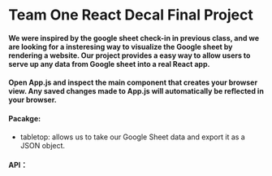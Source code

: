 

# Team One React Decal Final Project #

#### We were inspired by the google sheet check-in in previous class, and we are looking for a insteresing way to visualize the Google sheet by rendering a website. Our project provides a easy way to allow users to serve up any data from Google sheet into a real React app. ####

#### Open App.js and inspect the main component that creates your browser view. Any saved changes made to App.js will automatically be reflected in your browser. ####

#### Pacakge: ####
- tabletop: allows us to take our Google Sheet data and export it as a JSON object. 

#### API： ####



